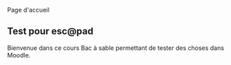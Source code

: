 
Page d'accueil

## Test pour esc@pad

Bienvenue dans ce cours Bac à sable permettant de tester des choses dans Moodle.
